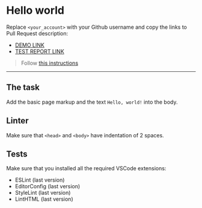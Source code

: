 # Hello world

Replace `<your_account>` with your Github username and copy the links to Pull Request description:
- [DEMO LINK](https://AndriiMelnyk94.github.io/layout_hello-world/)
- [TEST REPORT LINK](https://AndriiMelnyk94.github.io/layout_hello-world/report/html_report/)

> Follow [this instructions](https://mate-academy.github.io/layout_task-guideline/#how-to-solve-the-layout-tasks-on-github)
___

## The task

Add the basic page markup and the text `Hello, world!` into the body.

## Linter

Make sure that `<head>` and `<body>` have indentation of 2 spaces.

## Tests

Make sure that you installed all the required VSCode extensions:

- ESLint (last version)
- EditorConfig (last version)
- StyleLint (last version)
- LintHTML (last version)
